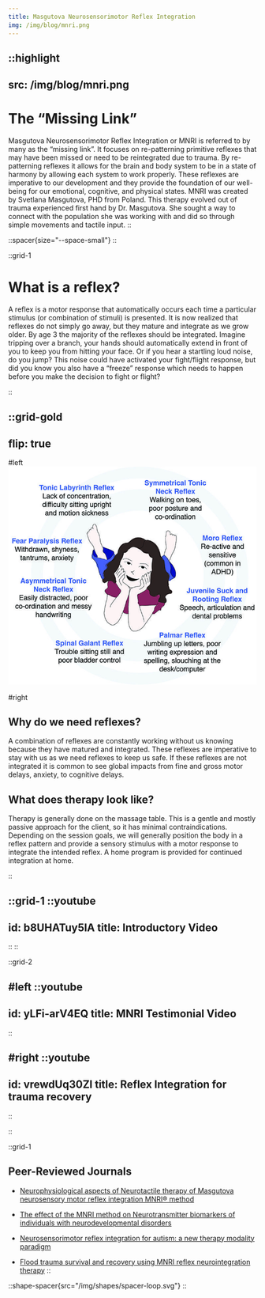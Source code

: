 ```yaml
---
title: Masgutova Neurosensorimotor Reflex Integration
img: /img/blog/mnri.png
---
```


::highlight
---
src: /img/blog/mnri.png
---
# The “Missing Link”

Masgutova Neurosensorimotor Reflex Integration or MNRI is referred to by many as the “missing link”. It focuses on re-patterning primitive reflexes that may have been missed or need to be reintegrated due to trauma. By re-patterning reflexes it allows for the brain and body system to be in a state of harmony by allowing each system to work properly. These reflexes are imperative to our development and they provide the foundation of our well-being for our emotional, cognitive, and  physical states. MNRI was created by Svetlana Masgutova, PHD from Poland. This therapy evolved out of  trauma experienced first hand by Dr. Masgutova. She sought a way to connect with the population she was working with and did so through simple movements and tactile input. 
::

::spacer{size="--space-small"}
::

::grid-1

# What is a reflex?

A reflex is a motor response that automatically occurs each time a particular stimulus (or combination of stimuli) is presented. It is now realized that reflexes do not simply go away, but they mature and integrate as we grow older. By age 3 the majority of the reflexes should be integrated. Imagine tripping over a branch, your hands should automatically extend in front of you to keep you from hitting your face. Or if you hear a startling loud noise, do you jump? This noise could have activated your fight/flight response, but did you know you also have a “freeze” response which needs to happen before you make the decision to fight or flight? 

::

::grid-gold
---
flip: true
---

#left
![MNRI](/img/blog/mnri-items.jpeg)

#right
## Why do we need reflexes?

A combination of reflexes are constantly working without us knowing because they have matured and integrated. These reflexes are imperative to stay with us as we need reflexes to keep us safe. If these reflexes are not integrated it is common to see global impacts from fine and gross motor delays, anxiety, to cognitive delays. 

## What does therapy look like?

Therapy is generally done on the massage table. This is a gentle and mostly passive approach for the client, so it has minimal contraindications. Depending on the session goals, we will generally position the body in a reflex pattern and provide a sensory stimulus with a motor response to integrate the intended reflex. A home program is provided for continued integration at home. 

::

::grid-1
::youtube
---
id: b8UHATuy5IA
title: Introductory Video
---
::
::

::grid-2

#left
::youtube
---
id: yLFi-arV4EQ
title: MNRI Testimonial Video
---
::

#right
::youtube
---
id: vrewdUq30ZI
title: Reflex Integration for trauma recovery
---
::

::

::grid-1
## Peer-Reviewed Journals

- [Neurophysiological aspects of Neurotactile therapy of Masgutova neurosensory motor reflex integration MNRI® method](https://masgutovamethod.com/_uploads/_media_uploads/_source/Medical-Rehabilitation-2016.pdf)

- [The effect of the MNRI method on Neurotransmitter biomarkers of individuals with neurodevelopmental disorders](https://masgutovamethod.com/_uploads/_media_uploads/_source/NM_Neurotransmitters.pdf)

- [Neurosensorimotor reflex integration for autism: a new therapy modality paradigm](https://masgutovamethod.com/_uploads/_media_uploads/_source/Jourrnal-Of-Pediatric-Neurological-Disorders-vol2-issue1.pdf)

- [Flood trauma survival and recovery using MNRI reflex neurointegration therapy](https://masgutovamethod.com/_uploads/_media_uploads/_source/International-Journal-Of-Physical-Medicine-And-Rehabilitation-vol5-issue6.pdf)
::

::shape-spacer{src="/img/shapes/spacer-loop.svg"}
::